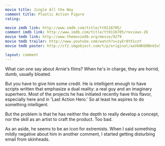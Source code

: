 ```yaml
---
movie title: Jingle All the Way
comment title: Plastic Action Figure
rating: 

movie imdb link: http://www.imdb.com/title/tt0116705/
comment imdb link: http://www.imdb.com/title/tt0116705/reviews-26
movie tmdb link: http://www.themoviedb.org/movie/9279
movie tmdb trailer: http://www.youtube.com/watch?v=zyEr8YX1cnY
movie tmdb poster: http://cf2.imgobject.com/t/p/original/aaVkNhUONnkSv5ijPjq7pEmmWyE.jpg

layout: comment
---
```


What can one say about Arnie's films? When he's in charge, they are horrid, dumb, usually bloated. 

But you have to give him some credit. He is intelligent enough to have scripts written that emphasize a dual reality: a real guy and an imaginary superhero. Most of the projects he has initiated recently have this flavor, especially here and in 'Last Action Hero.' So at least he aspires to do something intelligent.

But the problem is that he has neither the depth to really develop a concept, nor the skill as an artist to craft the product. Too bad.

As an aside, he seems to be an icon for extremists. When I said something mildly negative about him in another comment, I started getting disturbing email from skinheads.